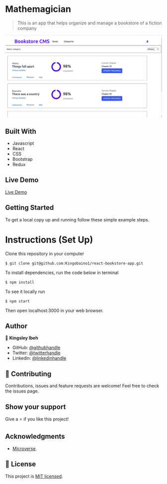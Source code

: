 # Mathemagician

> This is an app that helps organize and manage a bookstore of a fiction company

![screenshot](./src/Img/react-book.png)

## Built With

- Javascript
- React
- CSS
- Bootstrap
- Redux

## Live Demo

[Live Demo](https://react-js-bookstore.netlify.app/)

## Getting Started

To get a local copy up and running follow these simple example steps.

# Instructions (Set Up)

Clone this repository in your computer

```
$ git clone git@github.com:Kingobaino1/react-bookstore-app.git
```

To install dependencies, run the code below in terminal

```
$ npm install
```

To see it locally run

```
$ npm start
```

Then open localhost:3000 in your web browser.


## Author

👤 **Kingsley Ibeh**

- GitHub: [@githubhandle](https://github.com/Kingobaino1)
- Twitter: [@twitterhandle](https://twitter.com/ibehkingso)
- Linkedin: [@linkedinhandle](https://www.linkedin.com/in/kingsley-ibeh/)

## 🤝 Contributing

Contributions, issues and feature requests are welcome!
Feel free to check the issues page.

## Show your support

Give a ⭐️ if you like this project!

## Acknowledgments

- [Microverse](https://www.microverse.org/).

## 📝 License

This project is [MIT licensed](/LICENSE).
